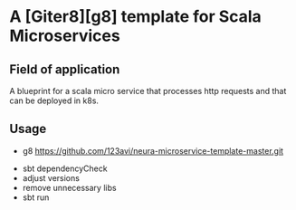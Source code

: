 # A [Giter8][g8] template for Scala Microservices
## Field of application
A blueprint for a scala micro service that processes http requests and that can be deployed in k8s.
## Usage
+ g8 https://github.com/123avi/neura-microservice-template-master.git
* sbt dependencyCheck
* adjust versions
* remove unnecessary libs 
* sbt run

